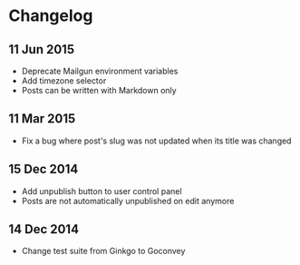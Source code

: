 # Changelog

## 11 Jun 2015

- Deprecate Mailgun environment variables
- Add timezone selector
- Posts can be written with Markdown only

## 11 Mar 2015

- Fix a bug where post's slug was not updated when its title was changed

## 15 Dec 2014

- Add unpublish button to user control panel
- Posts are not automatically unpublished on edit anymore

## 14 Dec 2014

- Change test suite from Ginkgo to Goconvey